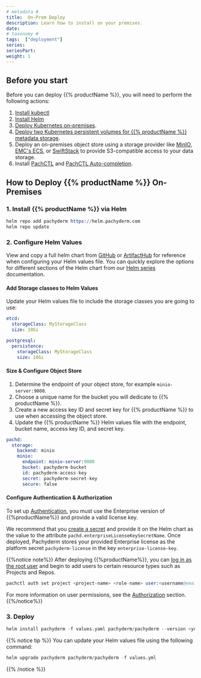 ```yaml
---
# metadata # 
title:  On-Prem Deploy 
description: Learn how to install on your premises. 
date: 
# taxonomy #
tags:  ["deployment"]
series:
seriesPart: 
weight: 1
---
```

## Before you start 

Before you can deploy {{% productName %}}, you will need to perform the following actions:

1. [Install kubectl](https://kubernetes.io/docs/tasks/tools/)
2. [Install Helm](https://helm.sh/docs/intro/install/)
3. [Deploy Kubernetes on-premises](https://kubernetes.io/docs/setup/).
4. [Deploy two Kubernetes persistent volumes for {{% productName %}} metadata storage](https://kubernetes.io/docs/concepts/storage/persistent-volumes/#class-1). 
5. Deploy an on-premises object store using a storage provider like [MinIO](https://min.io), [EMC's ECS](https://www.delltechnologies.com/en-us/storage/ecs/index.htm), or [SwiftStack](https://www.swiftstack.com/) to provide S3-compatible access to your data storage.
6. Install [PachCTL](/{{%release%}}/get-started/first-time-setup) and [PachCTL Auto-completion](/{{%release%}}/set-up/pachctl-autocomplete).
   
## How to Deploy {{% productName %}} On-Premises

### 1. Install {{% productName %}} via Helm

```s
helm repo add pachyderm https://helm.pachyderm.com
helm repo update
```

### 2. Configure Helm Values

View and copy a full helm chart from [GitHub](https://github.com/pachyderm/pachyderm/blob/{{%majorMinorVersion%}}/etc/helm/pachyderm/values.yaml) or [ArtifactHub](https://artifacthub.io/packages/helm/pachyderm/pachyderm) for reference when configuring your Helm values file. You can quickly explore the options for different sections of the Helm chart from our [Helm series](/series/helm) documentation.

#### Add Storage classes to Helm Values

Update your Helm values file to include the storage classes you are going to use:

```yaml
etcd:
  storageClass: MyStorageClass
  size: 10Gi

postgresql:
  persistence:
    storageClass: MyStorageClass
    size: 10Gi
```

#### Size & Configure Object Store

1. Determine the endpoint of your object store, for example `minio-server:9000`.
2. Choose a unique name for the bucket you will dedicate to {{% productName %}}.
3. Create a new access key ID and secret key for {{% productName %}} to use when accessing the object store.
4. Update the {{% productName %}} Helm values file with the endpoint, bucket name, access key ID, and secret key.

```s
pachd:
  storage:
    backend: minio
    minio:
      endpoint: minio-server:9000
      bucket: pachyderm-bucket
      id: pachyderm-access-key
      secret: pachyderm-secret-key
      secure: false

```

#### Configure Authentication & Authorization

To set up [Authentication](/{{%release%}}/set-up/connectors/), you must use the Enterprise version of {{%productName%}} and provide a valid license key. 

We recommend that you [create a secret](/{{%release%}}/manage/secrets/#secrets-create-a-secret) and provide it on the Helm chart as the value to the attribute `pachd.enterpriseLicenseKeySecretName`. Once deployed, Pachyderm stores your provided Enterprise license as the platform secret `pachyderm-license` in the key `enterprise-license-key`.


{{%notice note%}}
After deploying {{%productName%}}, you can [log in as the root user](/{{%release%}}/set-up/authorization/#authorization-activate-user-access-management) and begin to add users to certain resource types such as Projects and Repos. 

```s
pachctl auth set project <project-name> <role-name> user:<username@email.com>
```

For more information on user permissions, see the [Authorization](/{{%release%}}/set-up/authorization/) section. 
{{%/notice%}}
### 3. Deploy 

```s
helm install pachyderm -f values.yaml pachyderm/pachyderm --version <your_chart_version>
```

{{% notice tip %}}
You can update your Helm values file using the following command:

```s
helm upgrade pachyderm pachyderm/pachyderm -f values.yml
```
{{% /notice %}}

